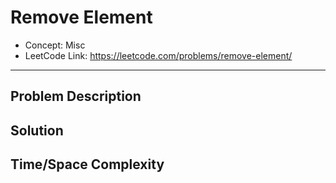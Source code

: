 # Remove Element

- Concept: Misc
- LeetCode Link: https://leetcode.com/problems/remove-element/

---

## Problem Description

## Solution

## Time/Space Complexity

